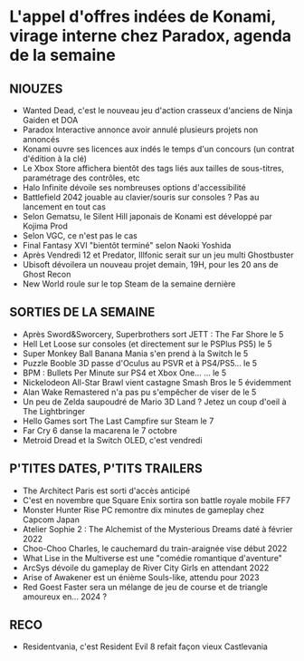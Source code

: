 # L'appel d'offres indées de Konami, virage interne chez Paradox, agenda de la semaine

## NIOUZES

- Wanted Dead, c'est le nouveau jeu d'action crasseux d'anciens de Ninja Gaiden et DOA
- Paradox Interactive annonce avoir annulé plusieurs projets non annoncés
- Konami ouvre ses licences aux indés le temps d'un concours (un contrat d'édition à la clé)
- Le Xbox Store affichera bientôt des tags liés aux tailles de sous-titres, paramétrage des contrôles, etc
- Halo Infinite dévoile ses nombreuses options d'accessibilité
- Battlefield 2042 jouable au clavier/souris sur consoles ? Pas au lancement en tout cas
- Selon Gematsu, le Silent Hill japonais de Konami est développé par Kojima Prod
- Selon VGC, ce n'est pas le cas
- Final Fantasy XVI "bientôt terminé" selon Naoki Yoshida
- Après Vendredi 12 et Predator, Illfonic serait sur un jeu multi Ghostbuster
- Ubisoft dévoilera un nouveau projet demain, 19H, pour les 20 ans de Ghost Recon
- New World roule sur le top Steam de la semaine dernière

## SORTIES DE LA SEMAINE

- Après Sword&Sworcery, Superbrothers sort JETT : The Far Shore le 5
- Hell Let Loose sur consoles (et directement sur le PSPlus PS5) le 5
- Super Monkey Ball Banana Mania s'en prend à la Switch le 5
- Puzzle Booble 3D passe d'Oculus au PSVR et à PS4/PS5... le 5
- BPM : Bullets Per Minute sur PS4 et Xbox One... ... le 5
- Nickelodeon All-Star Brawl vient castagne Smash Bros le 5 évidemment
- Alan Wake Remastered n'a pas pu s'empêcher de viser de le 5
- Un peu de Zelda saupoudré de Mario 3D Land ? Jetez un coup d'oeil à The Lightbringer
- Hello Games sort The Last Campfire sur Steam le 7
- Far Cry 6 danse la macarena le 7 octobre
- Metroid Dread et la Switch OLED, c'est vendredi

## P'TITES DATES, P'TITS TRAILERS

- The Architect Paris est sorti d'accès anticipé
- C'est en novembre que Square Enix sortira son battle royale mobile FF7
- Monster Hunter Rise PC remontre dix minutes de gameplay chez Capcom Japan
- Atelier Sophie 2 : The Alchemist of the Mysterious Dreams daté à février 2022
- Choo-Choo Charles, le cauchemard du train-araignée vise début 2022
- What Lise in the Multiverse est une "comédie romantique d'aventure"
- ArcSys dévoile du gameplay de River City Girls en attendant 2022
- Arise of Awakener est un énième Souls-like, attendu pour 2023
- Red Goest Faster sera un mélange de jeu de course et de triangle amoureux en... 2024 ?

## RECO

- Residentvania, c'est Resident Evil 8 refait façon vieux Castlevania

